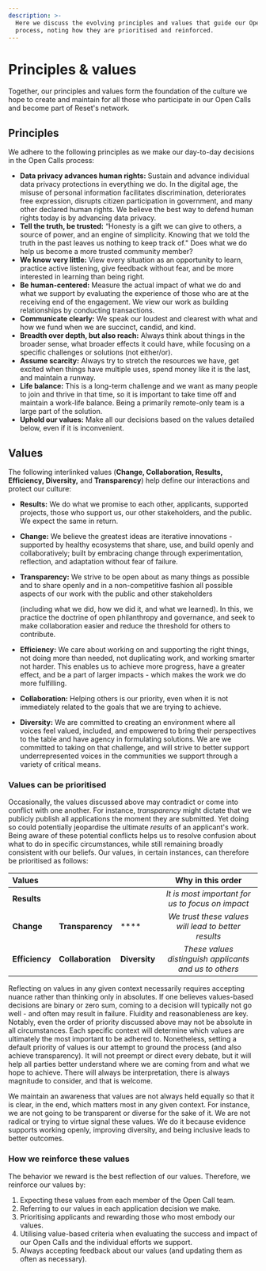 ```yaml
---
description: >-
  Here we discuss the evolving principles and values that guide our Open Call
  process, noting how they are prioritised and reinforced.
---
```


# Principles & values

Together, our principles and values form the foundation of the culture we hope to create and maintain for all those who participate in our Open Calls and become part of Reset's network. 

## Principles

We adhere to the following principles as we make our day-to-day decisions in the Open Calls process: 

* **Data privacy advances human rights:** Sustain and advance individual data privacy protections in everything we do. In the digital age, the misuse of personal information facilitates discrimination, deteriorates free expression, disrupts citizen participation in government, and many other declared human rights. We believe the best way to defend human rights today is by advancing data privacy.
* **Tell the truth, be trusted:** “Honesty is a gift we can give to others, a source of power, and an engine of simplicity. Knowing that we told the truth in the past leaves us nothing to keep track of." Does what we do help us become a more trusted community member?
* **We know very little:** View every situation as an opportunity to learn, practice active listening, give feedback without fear, and be more interested in learning than being right.
* **Be human-centered:** Measure the actual impact of what we do and what we support by evaluating the experience of those who are at the receiving end of the engagement. We view our work as building relationships by conducting transactions.
* **Communicate clearly:** We speak our loudest and clearest with what and how we fund when we are succinct, candid, and kind. 
* **Breadth over depth, but also reach:** Always think about things in the broader sense, what broader effects it could have, while focusing on a specific challenges or solutions \(not either/or\).
* **Assume scarcity:** Always try to stretch the resources we have, get excited when things have multiple uses, spend money like it is the last, and maintain a runway.
* **Life balance:** This is a long-term challenge and we want as many people to join and thrive in that time, so it is important to take time off and maintain a work-life balance. Being a primarily remote-only team is a large part of the solution.
* **Uphold our values:** Make all our decisions based on the values detailed below, even if it is inconvenient.

## Values

The following interlinked values \(**Change, Collaboration, Results, Efficiency, Diversity,** and **Transparency**\) help define our interactions and protect our culture:

* **Results:** We do what we promise to each other, applicants, supported projects, those who support us, our other stakeholders, and the public. We expect the same in return.
* **Change:** We believe the greatest ideas are iterative innovations - supported by healthy ecosystems that share, use, and build openly and collaboratively; built by embracing change through experimentation, reflection, and adaptation without fear of failure.
* **Transparency:** We strive to be open about as many things as possible and to share openly and in a non-competitive fashion all possible aspects of our work with the public and other stakeholders

  \(including what we did, how we did it, and what we learned\). In this, we practice the doctrine of open philanthropy and governance, and seek to make collaboration easier and reduce the threshold for others to contribute.

* **Efficiency:** We care about working on and supporting the right things, not doing more than needed, not duplicating work, and working smarter not harder. This enables us to achieve more progress, have a greater effect, and be a part of larger impacts - which makes the work we do more fulfilling.
* **Collaboration:** Helping others is our priority, even when it is not immediately related to the goals that we are trying to achieve. 
* **Diversity:** We are committed to creating an environment where all voices feel valued, included, and empowered to bring their perspectives to the table and have agency in formulating solutions. We are we committed to taking on that challenge, and will strive to better support underrepresented voices in the communities we support through a variety of critical means.

### Values can be prioritised 

Occasionally, the values discussed above may contradict or come into conflict with one another. For instance, _transparency_ might dictate that we publicly publish all applications the moment they are submitted. Yet doing so could potentially jeopardise the ultimate _results_ of an applicant's work. Being aware of these potential conflicts helps us to resolve confusion about what to do in specific circumstances, while still remaining broadly consistent with our beliefs. Our values, in certain instances, can therefore be prioritised as follows:

| Values |  |  | Why in this order |
| :--- | :--- | :--- | :---: |
| **Results** |  |  | _It is most important for us to focus on impact_ |
| **Change** | **Transparency** | \*\*\*\* | _We trust these values will lead to better results_ |
| **Efficiency** | **Collaboration** | **Diversity** | _These values distinguish applicants and us to others_ |

Reflecting on values in any given context necessarily requires accepting nuance rather than thinking only in absolutes. If one believes values-based decisions are binary or zero sum, coming to a decision will typically not go well - and often may result in failure. Fluidity and reasonableness are key. Notably, even the order of priority discussed above may not be absolute in all circumstances. Each specific context will determine which values are ultimately the most important to be adhered to. Nonetheless, setting a default priority of values is our attempt to ground the process \(and also achieve transparency\). It will not preempt or direct every debate, but it will help all parties better understand where we are coming from and what we hope to achieve. There will always be interpretation, there is always magnitude to consider, and that is welcome.

We maintain an awareness that values are not always held equally so that it is clear, in the end, which matters most in any given context. For instance, we are not going to be transparent or diverse for the sake of it. We are not radical or trying to virtue signal these values. We do it because evidence supports working openly, improving diversity, and being inclusive leads to better outcomes.

### How we reinforce these values

The behavior we reward is the best reflection of our values. Therefore, we reinforce our values by:

1. Expecting these values from each member of the Open Call team.
2. Referring to our values in each application decision we make.
3. Prioritising applicants and rewarding those who most embody our values.
4. Utilising value-based criteria when evaluating the success and impact of our Open Calls and the individual efforts we support.
5. Always accepting feedback about our values \(and updating them as often as necessary\).

